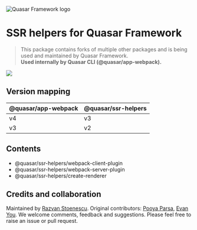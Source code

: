 ![Quasar Framework logo](https://cdn.quasar.dev/logo-v2/header.png)

# SSR helpers for Quasar Framework
> This package contains forks of multiple other packages and is being used and maintained by Quasar Framework.<br>
> **Used internally by Quasar CLI (@quasar/app-webpack).**

<img src="https://img.shields.io/npm/v/%40quasar/ssr-helpers.svg?label=@quasar/ssr-helpers">

## Version mapping

| @quasar/app-webpack | @quasar/ssr-helpers |
| --- | --- |
| v4 | v3 |
| v3 | v2 |

## Contents
* @quasar/ssr-helpers/webpack-client-plugin
* @quasar/ssr-helpers/webpack-server-plugin
* @quasar/ssr-helpers/create-renderer

## Credits and collaboration ##

Maintained by [Razvan Stoenescu](https://github.com/rstoenescu). Original contributors: [Pooya Parsa](https://github.com/pi0), [Evan You](https://github.com/yyx990803). We welcome comments, feedback and suggestions.  Please feel free to raise an issue or pull request.
